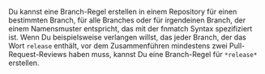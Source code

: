 Du kannst eine Branch-Regel erstellen in einem Repository für einen bestimmten Branch, für alle Branches oder für irgendeinen Branch, der einem Namensmuster entspricht, das mit der fnmatch Syntax spezifiziert ist. Wenn Du beispielsweise verlangen willst, das jeder Branch, der das Wort `release` enthält, vor dem Zusammenführen mindestens zwei Pull-Request-Reviews haben muss, kannst Du eine Branch-Regel für `*release*` erstellen.
